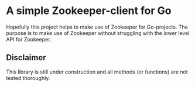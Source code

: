 # A simple Zookeeper-client for Go

Hopefully this project helps to make use of Zookeeper for Go-projects.
The purpose is to make use of Zookeeper without struggling with the lower level API for Zookeeper. 

## Disclaimer
This library is still under construction and all methods (or functions) are not tested thoroughly.
